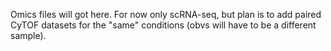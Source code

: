Omics files will got here. For now only scRNA-seq, but plan is to add paired 
CyTOF datasets for the "same" conditions (obvs will have to be a different sample).

